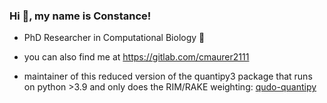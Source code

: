 ### Hi 👋, my name is Constance!

<!--
**constancemaurer/constancemaurer** is a ✨ _special_ ✨ repository because its `README.md` (this file) appears on your GitHub profile.

Here are some ideas to get you started:

- 🔭 I’m currently working on ...
- 🌱 I’m currently learning ...
- 👯 I’m looking to collaborate on ...
- 🤔 I’m looking for help with ...
- 💬 Ask me about ...
- 📫 How to reach me: ...
- 😄 Pronouns: ...
- ⚡ Fun fact: ...
-->

* PhD Researcher in Computational Biology  🌱

* you can also find me at https://gitlab.com/cmaurer2111

* maintainer of this reduced version of the quantipy3 package that runs on python >3.9 and only does the RIM/RAKE weighting: [qudo-quantipy](https://pypi.org/project/qudo-quantipy/0.0.1/)
